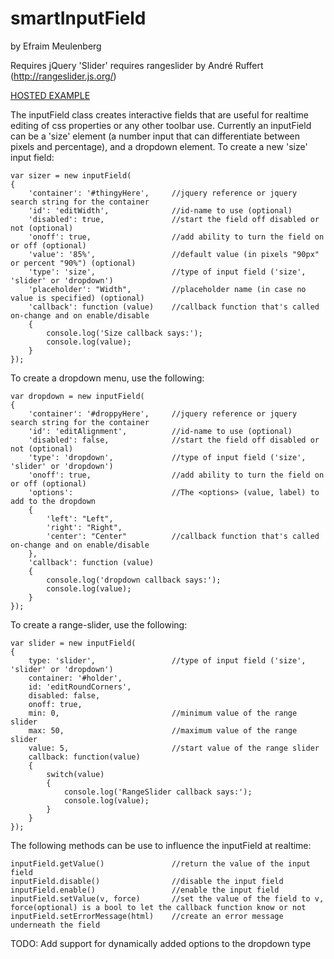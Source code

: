 # smartInputField
by Efraim Meulenberg

Requires jQuery
'Slider' requires rangeslider by André Ruffert (http://rangeslider.js.org/)

[HOSTED EXAMPLE](http://tornadotwins.com/github/smartInputField)

The inputField class creates interactive fields that are useful for realtime editing of css properties
or any other toolbar use. 
Currently an inputField can be a 'size' element (a number input that can differentiate between pixels and percentage),
and a dropdown element. To create a new 'size' input field:


    var sizer = new inputField(
    {
        'container': '#thingyHere',     //jquery reference or jquery search string for the container
        'id': 'editWidth',              //id-name to use (optional)
        'disabled': true,               //start the field off disabled or not (optional)
        'onoff': true,                  //add ability to turn the field on or off (optional)
        'value': '85%',                 //default value (in pixels "90px" or percent "90%") (optional)
        'type': 'size',                 //type of input field ('size', 'slider' or 'dropdown')
        'placeholder': "Width",         //placeholder name (in case no value is specified) (optional)
        'callback': function (value)    //callback function that's called on-change and on enable/disable
        {
            console.log('Size callback says:');
            console.log(value);
        }
    });

   
To create a dropdown menu, use the following:


    var dropdown = new inputField(
    {
        'container': '#droppyHere',     //jquery reference or jquery search string for the container
        'id': 'editAlignment',          //id-name to use (optional)
        'disabled': false,              //start the field off disabled or not (optional)
        'type': 'dropdown',             //type of input field ('size', 'slider' or 'dropdown')
        'onoff': true,                  //add ability to turn the field on or off (optional)
        'options':                      //The <options> (value, label) to add to the dropdown
        {
            'left': "Left",
            'right': "Right",
            'center': "Center"          //callback function that's called on-change and on enable/disable
        },
        'callback': function (value)    
        {
            console.log('dropdown callback says:');
            console.log(value);
        }
    });

To create a range-slider, use the following:

    var slider = new inputField(
    {
        type: 'slider',                 //type of input field ('size', 'slider' or 'dropdown')
        container: '#holder',
        id: 'editRoundCorners',
        disabled: false,
        onoff: true,
        min: 0,                         //minimum value of the range slider
        max: 50,                        //maximum value of the range slider
        value: 5,                       //start value of the range slider
        callback: function(value)
        {
            switch(value)
            {
                console.log('RangeSlider callback says:');
                console.log(value);
            }
        }
    });


The following methods can be use to influence the inputField at realtime:


    inputField.getValue()               //return the value of the input field
    inputField.disable()                //disable the input field
    inputField.enable()                 //enable the input field
    inputField.setValue(v, force)       //set the value of the field to v, force(optional) is a bool to let the callback function know or not
    inputField.setErrorMessage(html)    //create an error message underneath the field


TODO: Add support for dynamically added options to the dropdown type

